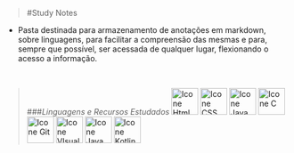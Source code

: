 >#Study Notes

* Pasta destinada para armazenamento de anotações em markdown, sobre linguagens, para facilitar a compreensão das mesmas e para, sempre que possível, ser acessada de qualquer lugar, flexionando o acesso a informação.
</br>

>###*Linguagens e Recursos Estudados*
[<img height="48px" width="48px" alt="Icone Html" src="https://skillicons.dev/icons?i=html"/>](https://developer.mozilla.org/pt-BR/docs/Web/HTML)
[<img height="48px" width="48px" alt="Icone CSS" src="https://skillicons.dev/icons?i=css"/>](https://developer.mozilla.org/pt-BR/docs/Web/CSS)
[<img height="48px" width="48px" alt="Icone Java Script" src="https://skillicons.dev/icons?i=js"/>](https://developer.mozilla.org/pt-BR/docs/Web/JavaScript)
[<img height="48px" width="48px" alt="Icone C" src="https://skillicons.dev/icons?i=c"/>](https://devdocs.io/c/)
[<img height="48px" width="48px" alt="Icone Git" src="https://skillicons.dev/icons?i=git"/>](https://git-scm.com/)
[<img height="48px" width="48px" alt="Icone VIsual Studio Code" src="https://skillicons.dev/icons?i=vscode"/>](https://code.visualstudio.com/)
[<img height="48px" width="48px" alt="Icone Java" src="https://skillicons.dev/icons?i=java"/>](https://www.oracle.com/br/java/)
[<img height="48px" width="48px" alt="Icone Kotlin" src="https://skillicons.dev/icons?i=kotlin"/>](https://kotlinlang.org/)
